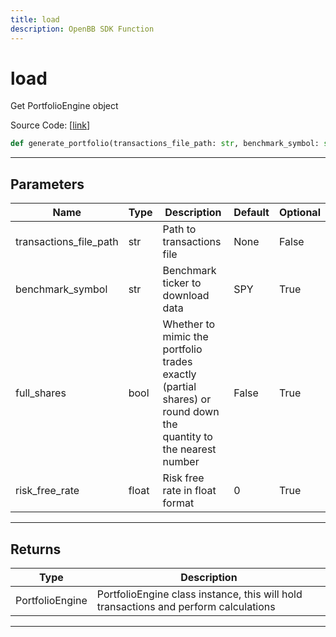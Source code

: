```yaml
---
title: load
description: OpenBB SDK Function
---
```


# load

Get PortfolioEngine object

Source Code: [[link](https://github.com/OpenBB-finance/OpenBBTerminal/tree/main/openbb_terminal/portfolio/portfolio_model.py#L2360)]

```python
def generate_portfolio(transactions_file_path: str, benchmark_symbol: str = "SPY", full_shares: bool = False, risk_free_rate: float = 0) -> portfolio_model.PortfolioEngine
```
---
## Parameters

| Name | Type | Description | Default | Optional |
| ---- | ---- | ----------- | ------- | -------- |
| transactions_file_path | str | Path to transactions file | None | False |
| benchmark_symbol | str | Benchmark ticker to download data | SPY | True |
| full_shares | bool | Whether to mimic the portfolio trades exactly (partial shares) or round down the<br/>quantity to the nearest number | False | True |
| risk_free_rate | float | Risk free rate in float format | 0 | True |

---
## Returns

| Type | Description |
| ---- | ----------- |
| PortfolioEngine | PortfolioEngine class instance, this will hold transactions and perform calculations |

---
